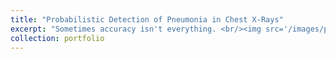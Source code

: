 ```yaml
---
title: "Probabilistic Detection of Pneumonia in Chest X-Rays"
excerpt: "Sometimes accuracy isn't everything. <br/><img src='/images/pneumonia_cxr_nn/normal_pneumonia_cxr_sidebyside.png'>"
collection: portfolio
---
```


## 
